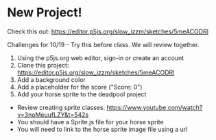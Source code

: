# New Project! 

Check this out:
https://editor.p5js.org/slow_izzm/sketches/5meACODRl

Challenges for 10/19 - Try this before class. We will review together. 

1. Using the p5js.org web editor, sign-in or create an account
2. Clone this project: https://editor.p5js.org/slow_izzm/sketches/5meACODRl
3.  Add a background color
4. Add a placeholder for the score ("Score: 0")
5. Add your horse sprite to the deadpool project
  - Review creating sprite classes: https://www.youtube.com/watch?v=3noMeuufLZY&t=542s
  - You should have a Sprite.js file for your horse sprite
  - You will need to link to the horse sprite image file using a url
